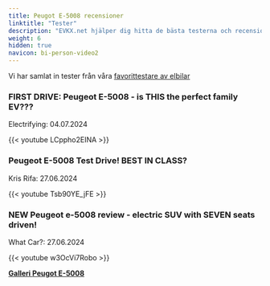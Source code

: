 ```yaml
---
title: Peugot E-5008 recensioner
linktitle: "Tester"
description: "EVKX.net hjälper dig hitta de bästa testerna och recensionerna av denna modell."
weight: 6
hidden: true
navicon: bi-person-video2
---
```

Vi har samlat in tester från våra [favorittestare av elbilar](../../../../../guides/evreviewers/)

<div class="container text-center shadow p-2 pe-4 mb-5 bg-body-tertiary rounded border">
<h3>FIRST DRIVE: Peugeot E-5008 - is THIS the perfect family EV???</h3>
<p>Electrifying: 04.07.2024</p>

{{< youtube LCppho2EINA >}}

</div>
<div class="container text-center shadow p-2 pe-4 mb-5 bg-body-tertiary rounded border">
<h3>Peugeot E-5008 Test Drive! BEST IN CLASS?</h3>
<p>Kris Rifa: 27.06.2024</p>

{{< youtube Tsb90YE_jFE >}}

</div>
<div class="container text-center shadow p-2 pe-4 mb-5 bg-body-tertiary rounded border">
<h3>NEW Peugeot e-5008 review - electric SUV with SEVEN seats driven!</h3>
<p>What Car?: 27.06.2024</p>

{{< youtube w3OcVi7Robo >}}

</div>
<div class="mt-3 mb-3">
<a href="../gallery/" class="text-decoration-none text-black">
<strong><i class="bi-arrow-left"></i>Galleri  </strong>
</a>
<a href="../" class="text-decoration-none text-black float-end">
<strong>Peugot E-5008 <i class="bi-arrow-right"></i></strong>
</a>
</div>
